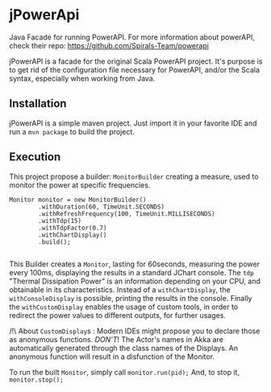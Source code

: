 # jPowerApi
Java Facade for running PowerAPI. For more information about powerAPI, check their repo: 
https://github.com/Spirals-Team/powerapi

jPowerAPI is a facade for the original Scala PowerAPI project. It's purpose is to get rid of the configuration file necessary for PowerAPI, and/or the Scala syntax, especially when working from Java. 

## Installation

jPowerAPI is a simple maven project. Just import it in your favorite IDE and run a `mvn package` to build the project.

## Execution

This project propose a builder: `MonitorBuilder` creating a measure, used to monitor the power at specific frequencies.
```
Monitor monitor = new MonitorBuilder()
        .withDuration(60, TimeUnit.SECONDS)
        .withRefreshFrequency(100, TimeUnit.MILLISECONDS)
        .withTdp(15)
        .withTdpFactor(0.7)
        .withChartDisplay()
        .build();
                
```

This Builder creates a `Monitor`, lasting for 60seconds, measuring the power every 100ms, displaying the results in a standard JChart console. 
The `tdp` "Thermal Dissipation Power" is an information depending on your CPU, and obtainable in its characteristics. 
Instead of a `withChartDisplay`, the `withConsoleDisplay` is possible, printing the results in the console. 
Finally the `withCustomDisplay` enables the usage of custom tools, in order to redirect the power values to different outputs, for further usages. 

/!\ About `CustomDisplay`s : Modern IDEs might propose you to declare those as anonymous functions. *DON'T*! The Actor's names in Akka are automatically generated through the class names of the Displays. An anonymous function will result in a disfunction of the Monitor.

To run the built `Monitor`, simply call `monitor.run(pid);`
And, to stop it, `monitor.stop();`

